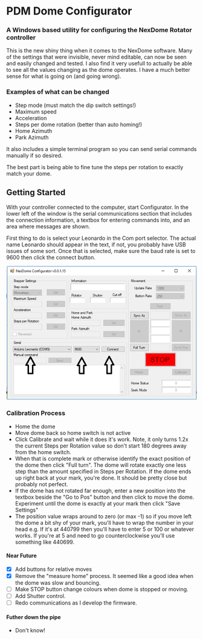 # PDM Dome Configurator #

### A Windows based utility for configuring the NexDome Rotator controller ###

This is the new shiny thing when it comes to the NexDome software. Many of the settings that were invisible, never mind editable, can now be seen and easily changed and tested. I also find it very usefull to actually be able to see all the values changing as the dome operates. I have a much better sense for what is going on (and going wrong).

### Examples of what can be changed ###
- Step mode (must match the dip switch settings!)
- Maximum speed
- Acceleration
- Steps per dome rotation (better than auto homing!)
- Home Azimuth
- Park Azimuth

It also includes a simple terminal program so you can send serial commands manually if so desired.

The best part is being able to fine tune the steps per rotation to exactly match your dome.

## Getting Started ##

With your controller connected to the computer, start Configurator. In the lower left of the window is the serial communications section that includes the connection information, a textbox for entering commands into, and an area where messages are shown.

First thing to do is select your Leonardo in the Com port selector. The actual name Leonardo should appear in the text, if not, you probably have USB issues of some sort. Once that is selected, make sure the baud rate is set to 9600 then click the connect button.

![Configurator before connecting](/Docs/img/CFNotConnected.bmp)

### Calibration Process ###
 - Home the dome
 - Move dome back so home switch is not active
 - Click Calibrate and wait while it does it's work. Note, it only turns 1.2x the current Steps per Rotation value so don't start 180 degrees away from the home switch.
 - When that is complete mark or otherwise identify the exact position of the dome then click "Full turn". The dome will rotate exactly one less step than the amount specified in Steps per Rotation. If the dome ends up right back at your mark, you're done. It should be pretty close but probably not perfect.
 - If the dome has not rotated far enough, enter a new position into the textbox beside the "Go to Pos" button and then click to move the dome. Experiment until the dome is exactly at your mark then click "Save Settings"
 - The position value wraps around to zero (or max -1) so if you move left the dome a bit shy of your mark, you'll have to wrap the number in your head e.g. If it's at 440799 then you'll have to enter 5 or 100 or whatever works. If you're at 5 and need to go counterclockwise you'll use something like 440699.
 
 #### Near Future ####
 - [x] Add buttons for relative moves
 - [x] Remove the "measure home" process. It seemed like a good idea when the dome was slow and bouncing.
 - [ ] Make STOP button change colours when dome is stopped or moving.
 - [ ] Add Shutter control.
 - [ ] Redo communications as I develop the firmware.
 
 #### Futher down the pipe ####
 - Don't know!
 
